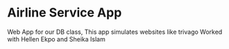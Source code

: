 # Airline Service App
Web App for our DB class,
This app simulates websites like trivago 
Worked with Hellen Ekpo and Sheika Islam
